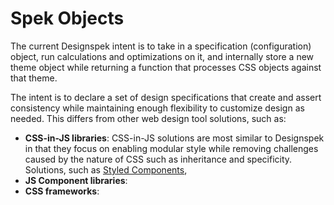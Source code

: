 # Spek Objects

The current Designspek intent is to take in a specification (configuration) object, run calculations and optimizations on it, and internally store a new theme object while returning a function that processes CSS objects against that theme.

The intent is to declare a set of design specifications that create and assert consistency while maintaining enough flexibility to customize design as needed. This differs from other web design tool solutions, such as:

- **CSS-in-JS libraries**: CSS-in-JS solutions are most similar to Designspek in that they focus on enabling modular style while removing challenges caused by the nature of CSS such as inheritance and specificity. Solutions, such as [Styled Components](https://github.com/styled-components/styled-components),
- **JS Component libraries**:
- **CSS frameworks**:
